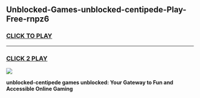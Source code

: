 
## Unblocked-Games-unblocked-centipede-Play-Free-rnpz6
<h3>
<a href="https://premium76.site?title=unblocked-centipede&ref=23A">CLICK TO PLAY</a></h3>
<hr>

<h3>
<a href="https://premium76.site?title=unblocked-centipede&ref=23A">CLICK 2 PLAY</a>
  
</h3>

<a href="https://premium76.site?title=unblocked-centipede&ref=23A"><img src="https://clearcache.store/games.png"></a>


**unblocked-centipede games unblocked: Your Gateway to Fun and Accessible Online Gaming**
